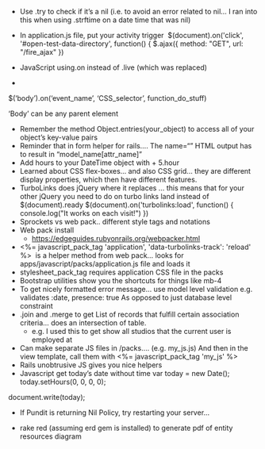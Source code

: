 

* Use .try to check if it’s a nil (i.e. to avoid an error related to nil… I ran into this when using .strftime on a date time that was nil)
* In application.js file, put your activity trigger 
$(document).on('click', '#open-test-data-directory', function() {
  $.ajax({
  method: "GET",
  url: "/fire_ajax"
})

* JavaScript using.on instead of .live (which was replaced)
* 
$(‘body’).on(‘event_name’, ‘CSS_selector’, function_do_stuff)

‘Body’ can be any parent element
* Remember the method Object.entries(your_object) to access all of your object’s key-value pairs
* Reminder that in form helper for rails…. The name=“” HTML output has to result in “model_name[attr_name]”
* Add hours to your DateTime object with + 5.hour
* Learned about CSS flex-boxes… and also CSS grid… they are different display properties, which then have different features.
* TurboLinks does jQuery where it replaces <body>… this means that for your other jQuery you need to do on turbo links land instead of $(document).ready
$(document).on('turbolinks:load', function() {
  console.log("It works on each visit!")
})
* Sprockets vs web pack.. different style tags and notations
* Web pack install
    * https://edgeguides.rubyonrails.org/webpacker.html
* <%= javascript_pack_tag 'application', 'data-turbolinks-track': 'reload' %>  is a helper method from web pack… looks for apps/javascript/packs/application.js file and loads it
* stylesheet_pack_tag requires application CSS file in the packs
* Bootstrap utilities show you the shortcuts for things like mb-4 
* To get nicely formatted error message… use model level validation
e.g.
validates :date, presence: true
As opposed to just database level constraint
* .join and .merge to get List of records that fulfill certain association criteria… does an intersection of table.
    * e.g. I used this to get show all studios that the current user is employed at
* Can make separate JS files in /packs…. (e.g. my_js.js) And then in the view template, call them with <%= javascript_pack_tag 'my_js' %>
* Rails unobtrusive JS gives you nice helpers
* Javascript get today’s date without time
var today = new Date();
    today.setHours(0, 0, 0, 0);

document.write(today);
* If Pundit is returning Nil Policy, try restarting your server…

* rake red (assuming erd gem is installed) to generate pdf of entity resources diagram
